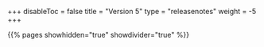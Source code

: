 +++
disableToc = false
title = "Version 5"
type = "releasenotes"
weight = -5
+++

{{% pages showhidden="true" showdivider="true" %}}
